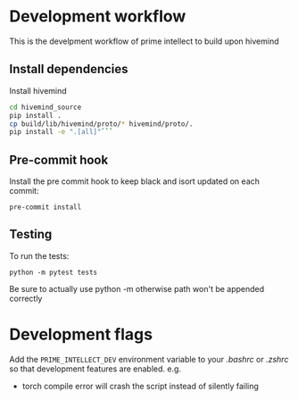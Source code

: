 # Development workflow

This is the develpment workflow of prime intellect to build upon hivemind

## Install dependencies

Install hivemind  

```bash
cd hivemind_source
pip install .
cp build/lib/hivemind/proto/* hivemind/proto/.
pip install -e ".[all]"```
```

## Pre-commit hook

Install the pre commit hook to keep black and isort updated on each commit:

```
pre-commit install
```

## Testing
To run the tests:

```
python -m pytest tests
```

Be sure to actually use python -m otherwise path won't be appended correctly

# Development flags
Add the `PRIME_INTELLECT_DEV` environment variable to your *.bashrc* or *.zshrc* so that development features are enabled.
e.g.
- torch compile error will crash the script instead of silently failing
